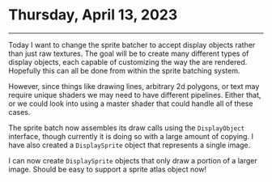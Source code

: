 # Thursday, April 13, 2023

---

Today I want to change the sprite batcher to accept display objects rather than just raw textures. The goal will be to create many different types of display objects, each capable of customizing the way the are rendered. Hopefully this can all be done from within the sprite batching system.

However, since things like drawing lines, arbitrary 2d polygons, or text may require unique shaders we may need to have different pipelines. Either that, or we could look into using a master shader that could handle all of these cases. 

The sprite batch now assembles its draw calls using the `DisplayObject` interface, though currently it is doing so with a large amount of copying. I have also created a `DisplaySprite` object that represents a single image.

I can now create `DisplaySprite` objects that only draw a portion of a larger image. Should be easy to support a sprite atlas object now!